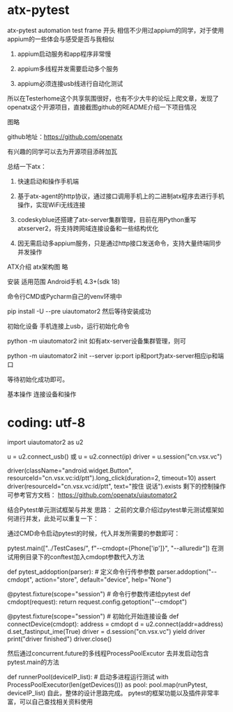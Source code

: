 # atx-pytest
atx-pytest automation test frame
开头
相信不少用过appium的同学，对于使用appium的一些体会与感受是否与我相似

1. appium启动服务和app程序非常慢

2. appium多线程并发需要启动多个服务

3. appium必须连接usb线进行自动化测试

所以在Testerhome这个共享氛围很好，也有不少大牛的论坛上爬文章，发现了openatx这个开源项目，直接截图github的README介绍一下项目情况

图略

github地址：https://github.com/openatx

有兴趣的同学可以去为开源项目添砖加瓦

总结一下atx：

1. 快速启动和操作手机端

2. 基于atx-agent的http协议，通过接口调用手机上的二进制atx程序去进行手机操作，实现WiFi无线连接

3. codeskyblue还搭建了atx-server集群管理，目前在用Python重写atxserver2，将支持跨网域连接设备和一些结构优化

4. 因无需启动多appium服务，只是通过http接口发送命令，支持大量终端同步并发操作

 

ATX介绍
atx架构图
略


安装
适用范围
Android手机 4.3+(sdk 18)

命令行CMD或Pycharm自己的venv环境中 

pip install -U --pre uiautomator2
然后等待安装成功

初始化设备
手机连接上usb，运行初始化命令

python -m uiautomator2 init
如有atx-server设备集群管理，则可

python -m uiautomator2 init --server ip:port
ip和port为atx-server相应ip和端口

等待初始化成功即可。

基本操作
连接设备和操作

# coding: utf-8
import uiautomator2 as u2

u = u2.connect_usb()
或
u = u2.connect(ip)
driver = u.session("cn.vsx.vc")

driver(className="android.widget.Button", resourceId="cn.vsx.vc:id/ptt").long_click(duration=2, timeout=10)
assert driver(resourceId="cn.vsx.vc:id/ptt", text="按住 说话").exists
剩下的控制操作可参考官方文档： https://github.com/openatx/uiautomator2


结合Pytest单元测试框架与并发
思路：
之前的文章介绍过pytest单元测试框架如何进行并发，此处可以重复一下：

通过CMD命令启动pytest的时候，代入并发所需要的参数即可：

pytest.main(["../TestCases/", f"--cmdopt={Phone['ip']}", "--alluredir"])
在测试用例目录下的conftest加入cmdopt参数代入方法

def pytest_addoption(parser):  # 定义命令行传参参数
    parser.addoption("--cmdopt", action="store", default="device", help="None")


@pytest.fixture(scope="session")  # 命令行参数传递给pytest
def cmdopt(request):
    return request.config.getoption("--cmdopt")


@pytest.fixture(scope="session")  # 初始化开始连接设备
def connectDevice(cmdopt):
    address = cmdopt
    d = u2.connect(addr=address)
    d.set_fastinput_ime(True)
    driver = d.session("cn.vsx.vc")
    yield driver
    print("driver finished")
    driver.close()


然后通过concurrent.future的多线程ProcessPoolExcutor 去并发启动包含pytest.main的方法

def runnerPool(deviceIP_list):  # 启动多进程运行测试
    with ProcessPoolExecutor(len(getDevices())) as pool:
        pool.map(runPytest, deviceIP_list)
自此，整体的设计思路完成。 pytest的框架功能以及插件非常丰富，可以自己查找相关资料使用





 

 

 

 
